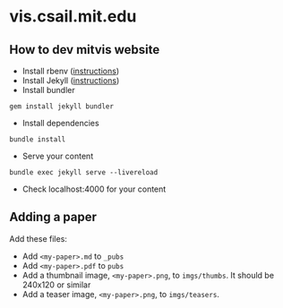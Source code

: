 # vis.csail.mit.edu

## How to dev mitvis website 

- Install rbenv ([instructions](https://github.com/rbenv/rbenv))
- Install Jekyll ([instructions](https://jekyllrb.com/docs/installation/macos/))
- Install bundler
```
gem install jekyll bundler
```
- Install dependencies
```
bundle install
```
- Serve your content
```
bundle exec jekyll serve --livereload
```
- Check localhost:4000 for your content

## Adding a paper
Add these files:
- Add `<my-paper>.md` to `_pubs`
- Add `<my-paper>.pdf` to `pubs`
- Add a thumbnail image, `<my-paper>.png`, to `imgs/thumbs`. It should be 240x120 or similar
- Add a teaser image, `<my-paper>.png`, to `imgs/teasers`.
